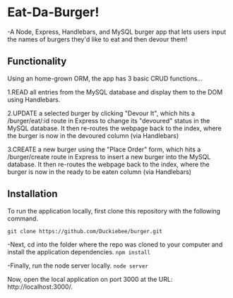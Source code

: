# Eat-Da-Burger!

-A Node, Express, Handlebars, and MySQL burger app that lets users input the names of burgers they'd like to eat and then devour them! 

## Functionality

Using an home-grown ORM, the app has 3 basic CRUD functions...

1.READ all entries from the MySQL database and display them to the DOM using Handlebars.

2.UPDATE a selected burger by clicking "Devour It", which hits a /burger/eat/:id route in Express to change its "devoured" status in the MySQL database. It then re-routes the webpage back to the index, where the burger is now in the devoured column (via Handlebars)

3.CREATE a new burger using the "Place Order" form, which hits a /burger/create route in Express to insert a new burger into the MySQL database. It then re-routes the webpage back to the index, where the burger is now in the ready to be eaten column (via Handlebars)

## Installation 
To run the application locally, first clone this repository with the following command.

``` git clone https://github.com/Duckiebee/burger.git ```

-Next, cd into the folder where the repo was cloned to your computer and install the application dependencies.
``` npm install ```

-Finally, run the node server locally.
``` node server ```

Now, open the local application on port 3000 at the URL: http://localhost:3000/.
